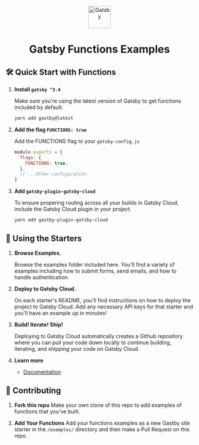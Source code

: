 <p align="center">
  <a href="https://www.gatsbyjs.com/?utm_source=starter&utm_medium=readme&utm_campaign=functions-starters">
    <img alt="Gatsby" src="https://www.gatsbyjs.com/Gatsby-Monogram.svg" width="60" />
  </a>
</p>
<h1 align="center">
  Gatsby Functions Examples
</h1>

## 🛠 Quick Start with Functions

1. **Install `gatsby ^3.4`**

   Make sure you're using the latest version of Gatsby to get functions included by default.

   ```bash
   yarn add gastby@latest
   ```

2. **Add the flag `FUNCTIONS: true`**

   Add the FUNCTIONS flag to your `gatsby-config.js`

   ```js
   module.exports = {
     flags: {
       FUNCTIONS: true,
     },
     // ...Other configuration
   }
   ```

3. **Add `gatsby-plugin-gatsby-cloud`**

   To ensure propering routing across all your builds in Gatsby Cloud, include the Gatsby Cloud plugin in your project.

   ```bash
   yarn add gastby-plugin-gatsby-cloud
   ```

## 🚀 Using the Starters

1.  **Browse Examples.**

    Browse the examples folder included here. You'll find a variety of examples including how to submit forms, send emails, and how to handle authentication.

2.  **Deploy to Gatsby Cloud.**

    On each starter's README, you'll find instructions on how to deploy the project to Gatsby Cloud. Add any necessary API keys for that starter and you'll have an example up in minutes!

3.  **Build! Iterate! Ship!**

    Deploying to Gatsby Cloud automatically creates a Github repository where you can pull your code down locally to continue building, iterating, and shipping your code on Gatsby Cloud.

4.  **Learn more**

    - [Documentation](https://www.gatsbyjs.com/docs/how-to/functions/getting-started/?utm_source=starter&utm_medium=readme&utm_campaign=gatsby-functions-beta)

## 🙌 Contributing

1. **Fork this repo**
   Make your own clone of this repo to add examples of functions that you've built.

2. **Add Your Functions**
   Add your functions examples as a new Gastby site starter in the `/examples/` directory and then make a Pull Request on this repo.
